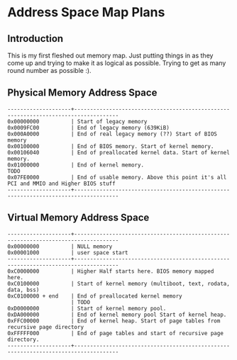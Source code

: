 # Address Space Map Plans
## Introduction
This is my first fleshed out memory map. Just putting things in as they come up and trying to make it as logical as
possible. Trying to get as many round number as possible :).

## Physical Memory Address Space
    --------------------+------------------------------------------------------------------------------------
    0x00000000          | Start of legacy memory
    0x0009FC00          | End of legacy memory (639KiB)
    0x000A0000          | End of real legacy memory (??) Start of BIOS memory
    0x00100000          | End of BIOS memory. Start of kernel memory.
    0x00106040          | End of preallocated kernel data. Start of kernel memory.
    0x01000000          | End of kernel memory.
    TODO
    0x07FE0000          | End of usable memory. Above this point it's all PCI and MMIO and Higher BIOS stuff
    --------------------+------------------------------------------------------------------------------------

## Virtual Memory Address Space
    --------------------+------------------------------------------------------------------------------------
    0x00000000          | NULL memory
    0x00001000          | user space start
    --------------------+------------------------------------------------------------------------------------
    0xC0000000          | Higher Half starts here. BIOS memory mapped here.
    0xC0100000          | Start of kernel memory (multiboot, text, rodata, data, bss)
    0xC0100000 + end    | End of preallocated kernel memory
                        | TODO
    0xD0000000          | Start of kernel memory pool.
    0xDA000000          | End of kernel memory pool Start of kernel heap.
    0xFFC00000          | End of kernel heap. Start of page tables from recursive page directory
    0xFFFFF000          | End of page tables and start of recursive page directory.
    --------------------+------------------------------------------------------------------------------------
